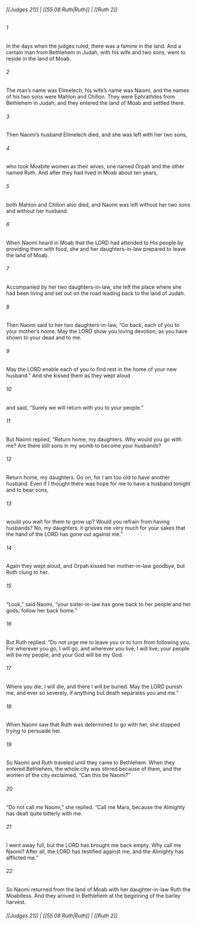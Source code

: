 
###### [[Judges 21]] | [[55.08 Ruth|Ruth]] | [[Ruth 2]]

###### 1
In the days when the judges ruled, there was a famine in the land. And a certain man from Bethlehem in Judah, with his wife and two sons, went to reside in the land of Moab.
###### 2
The man’s name was Elimelech, his wife’s name was Naomi, and the names of his two sons were Mahlon and Chilion. They were Ephrathites from Bethlehem in Judah, and they entered the land of Moab and settled there.
###### 3
Then Naomi’s husband Elimelech died, and she was left with her two sons,
###### 4
who took Moabite women as their wives, one named Orpah and the other named Ruth. And after they had lived in Moab about ten years,
###### 5
both Mahlon and Chilion also died, and Naomi was left without her two sons and without her husband.
###### 6
When Naomi heard in Moab that the LORD had attended to His people by providing them with food, she and her daughters-in-law prepared to leave the land of Moab.
###### 7
Accompanied by her two daughters-in-law, she left the place where she had been living and set out on the road leading back to the land of Judah.
###### 8
Then Naomi said to her two daughters-in-law, “Go back, each of you to your mother’s home. May the LORD show you loving devotion, as you have shown to your dead and to me.
###### 9
May the LORD enable each of you to find rest in the home of your new husband.” And she kissed them as they wept aloud
###### 10
and said, “Surely we will return with you to your people.”
###### 11
But Naomi replied, “Return home, my daughters. Why would you go with me? Are there still sons in my womb to become your husbands?
###### 12
Return home, my daughters. Go on, for I am too old to have another husband. Even if I thought there was hope for me to have a husband tonight and to bear sons,
###### 13
would you wait for them to grow up? Would you refrain from having husbands? No, my daughters, it grieves me very much for your sakes that the hand of the LORD has gone out against me.”
###### 14
Again they wept aloud, and Orpah kissed her mother-in-law goodbye, but Ruth clung to her.
###### 15
“Look,” said Naomi, “your sister-in-law has gone back to her people and her gods; follow her back home.”
###### 16
But Ruth replied: “Do not urge me to leave you or to turn from following you. For wherever you go, I will go, and wherever you live, I will live; your people will be my people, and your God will be my God.
###### 17
Where you die, I will die, and there I will be buried. May the LORD punish me, and ever so severely, if anything but death separates you and me.”
###### 18
When Naomi saw that Ruth was determined to go with her, she stopped trying to persuade her.
###### 19
So Naomi and Ruth traveled until they came to Bethlehem. When they entered Bethlehem, the whole city was stirred because of them, and the women of the city exclaimed, “Can this be Naomi?”
###### 20
“Do not call me Naomi,” she replied. “Call me Mara, because the Almighty has dealt quite bitterly with me.
###### 21
I went away full, but the LORD has brought me back empty. Why call me Naomi? After all, the LORD has testified against me, and the Almighty has afflicted me.”
###### 22
So Naomi returned from the land of Moab with her daughter-in-law Ruth the Moabitess. And they arrived in Bethlehem at the beginning of the barley harvest.

###### [[Judges 21]] | [[55.08 Ruth|Ruth]] | [[Ruth 2]]
